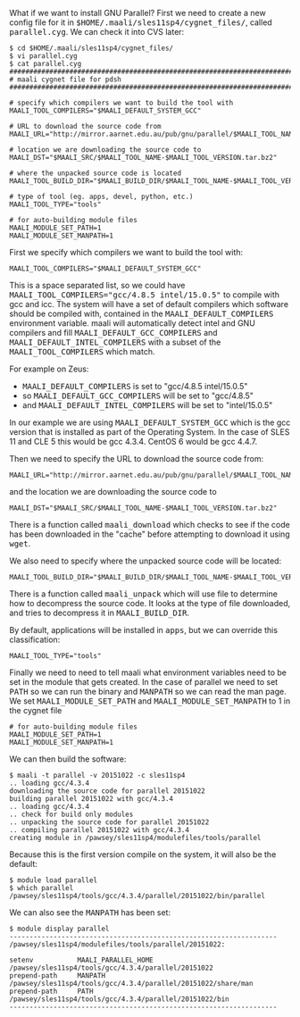 What if we want to install GNU Parallel? First we need to create a new config file for it in <tt>$HOME/.maali/sles11sp4/cygnet_files/</tt>, called <tt>parallel.cyg</tt>. We can check it into CVS later:

    $ cd $HOME/.maali/sles11sp4/cygnet_files/
	$ vi parallel.cyg 
	$ cat parallel.cyg 
	##############################################################################
	# maali cygnet file for pdsh
	##############################################################################

	# specify which compilers we want to build the tool with
	MAALI_TOOL_COMPILERS="$MAALI_DEFAULT_SYSTEM_GCC"

	# URL to download the source code from
	MAALI_URL="http://mirror.aarnet.edu.au/pub/gnu/parallel/$MAALI_TOOL_NAME-$MAALI_TOOL_VERSION.tar.bz2"

	# location we are downloading the source code to
	MAALI_DST="$MAALI_SRC/$MAALI_TOOL_NAME-$MAALI_TOOL_VERSION.tar.bz2"

	# where the unpacked source code is located
	MAALI_TOOL_BUILD_DIR="$MAALI_BUILD_DIR/$MAALI_TOOL_NAME-$MAALI_TOOL_VERSION"

	# type of tool (eg. apps, devel, python, etc.)
	MAALI_TOOL_TYPE="tools"

	# for auto-building module files
	MAALI_MODULE_SET_PATH=1
	MAALI_MODULE_SET_MANPATH=1

First we specify which compilers we want to build the tool with:

    MAALI_TOOL_COMPILERS="$MAALI_DEFAULT_SYSTEM_GCC"

This is a space separated list, so we could have <tt>MAALI_TOOL_COMPILERS="gcc/4.8.5 intel/15.0.5"</tt> to compile with gcc and icc. The system will have a set of default compilers which software should be compiled with, contained in the <tt>MAALI_DEFAULT_COMPILERS</tt> environment variable. maali will automatically detect intel and GNU compilers and fill <tt>MAALI_DEFAULT_GCC_COMPILERS</tt> and <tt>MAALI_DEFAULT_INTEL_COMPILERS</tt> with a subset of the <tt>MAALI_TOOL_COMPILERS</tt> which match.

For example on Zeus:
* <tt>MAALI_DEFAULT_COMPILERS</tt> is set to "gcc/4.8.5 intel/15.0.5"
* so <tt>MAALI_DEFAULT_GCC_COMPILERS</tt> will be set to "gcc/4.8.5"
* and <tt>MAALI_DEFAULT_INTEL_COMPILERS</tt> will be set to "intel/15.0.5"

In our example we are using <tt>MAALI_DEFAULT_SYSTEM_GCC</tt> which is the gcc version that is installed as part of the Operating System. In the case of SLES 11 and CLE 5 this would be gcc 4.3.4. CentOS 6 would be gcc 4.4.7.

Then we need to specify the URL to download the source code from:

    MAALI_URL="http://mirror.aarnet.edu.au/pub/gnu/parallel/$MAALI_TOOL_NAME-$MAALI_TOOL_VERSION.tar.bz2"

and the location we are downloading the source code to

    MAALI_DST="$MAALI_SRC/$MAALI_TOOL_NAME-$MAALI_TOOL_VERSION.tar.bz2"

There is a function called <tt>maali_download</tt> which checks to see if the code has been downloaded in the "cache" before attempting to download it using <tt>wget</tt>.

We also need to specify where the unpacked source code will be located:

    MAALI_TOOL_BUILD_DIR="$MAALI_BUILD_DIR/$MAALI_TOOL_NAME-$MAALI_TOOL_VERSION

There is a function called <tt>maali_unpack</tt> which will use file to determine how to decompress the source code. It looks at the type of file downloaded, and tries to decompress it in <tt>MAALI_BUILD_DIR</tt>.

By default, applications will be installed in <tt>apps</tt>, but we can override this classification:

    MAALI_TOOL_TYPE="tools"

Finally we need to need to tell maali what environment variables need to be set in the module that gets created. In the case of parallel we need to set <tt>PATH</tt> so we can run the binary and <tt>MANPATH</tt> so we can read the man page. We set <tt>MAALI_MODULE_SET_PATH</tt> and <tt>MAALI_MODULE_SET_MANPATH</tt> to 1 in the cygnet file

	# for auto-building module files
	MAALI_MODULE_SET_PATH=1
	MAALI_MODULE_SET_MANPATH=1

We can then build the software:

    $ maali -t parallel -v 20151022 -c sles11sp4
	.. loading gcc/4.3.4
	downloading the source code for parallel 20151022
	building parallel 20151022 with gcc/4.3.4
	.. loading gcc/4.3.4
	.. check for build only modules
	.. unpacking the source code for parallel 20151022
	.. compiling parallel 20151022 with gcc/4.3.4
	creating module in /pawsey/sles11sp4/modulefiles/tools/parallel

Because this is the first version compile on the system, it will also be the default:

    $ module load parallel                                                                                                                               
    $ which parallel
    /pawsey/sles11sp4/tools/gcc/4.3.4/parallel/20151022/bin/parallel

We can also see the <tt>MANPATH</tt> has been set:

    $ module display parallel
    -------------------------------------------------------------------
    /pawsey/sles11sp4/modulefiles/tools/parallel/20151022:
    
    setenv           MAALI_PARALLEL_HOME /pawsey/sles11sp4/tools/gcc/4.3.4/parallel/20151022 
    prepend-path     MANPATH /pawsey/sles11sp4/tools/gcc/4.3.4/parallel/20151022/share/man 
    prepend-path     PATH /pawsey/sles11sp4/tools/gcc/4.3.4/parallel/20151022/bin 
    -------------------------------------------------------------------
    

